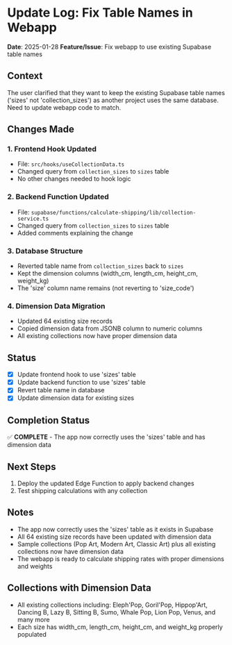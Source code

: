 # Update Log: Fix Table Names in Webapp
**Date**: 2025-01-28
**Feature/Issue**: Fix webapp to use existing Supabase table names

## Context
The user clarified that they want to keep the existing Supabase table names ('sizes' not 'collection_sizes') as another project uses the same database. Need to update webapp code to match.

## Changes Made

### 1. Frontend Hook Updated
- File: `src/hooks/useCollectionData.ts`
- Changed query from `collection_sizes` to `sizes` table
- No other changes needed to hook logic

### 2. Backend Function Updated
- File: `supabase/functions/calculate-shipping/lib/collection-service.ts`
- Changed query from `collection_sizes` to `sizes` table
- Added comments explaining the change

### 3. Database Structure
- Reverted table name from `collection_sizes` back to `sizes`
- Kept the dimension columns (width_cm, length_cm, height_cm, weight_kg)
- The 'size' column name remains (not reverting to 'size_code')

### 4. Dimension Data Migration
- Updated 64 existing size records
- Copied dimension data from JSONB column to numeric columns
- All existing collections now have proper dimension data

## Status
- [x] Update frontend hook to use 'sizes' table
- [x] Update backend function to use 'sizes' table
- [x] Revert table name in database
- [x] Update dimension data for existing sizes

## Completion Status
✅ **COMPLETE** - The app now correctly uses the 'sizes' table and has dimension data

## Next Steps
1. Deploy the updated Edge Function to apply backend changes
2. Test shipping calculations with any collection

## Notes
- The app now correctly uses the 'sizes' table as it exists in Supabase
- All 64 existing size records have been updated with dimension data
- Sample collections (Pop Art, Modern Art, Classic Art) plus all existing collections now have dimension data
- The webapp is ready to calculate shipping rates with proper dimensions and weights

## Collections with Dimension Data
- All existing collections including: Eleph'Pop, Goril'Pop, Hippop'Art, Dancing B, Lazy B, Sitting B, Sumo, Whale Pop, Lion Pop, Venus, and many more
- Each size has width_cm, length_cm, height_cm, and weight_kg properly populated
